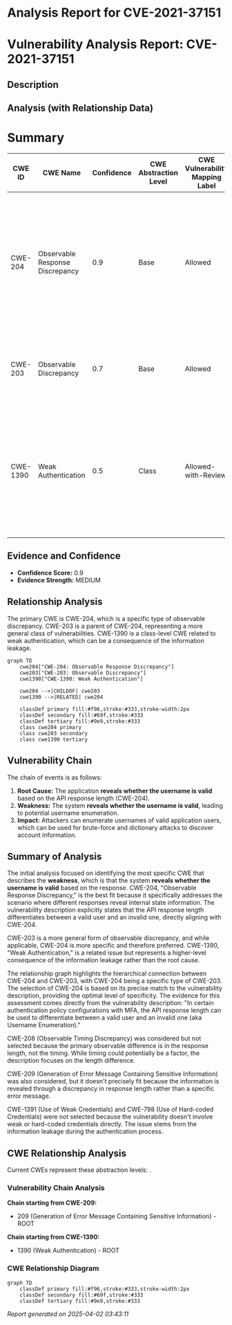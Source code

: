 # Analysis Report for CVE-2021-37151

# Vulnerability Analysis Report: CVE-2021-37151

## Description



## Analysis (with Relationship Data)

# Summary
| CWE ID | CWE Name | Confidence | CWE Abstraction Level | CWE Vulnerability Mapping Label | CWE-Vulnerability Mapping Notes |
|---|---|---|---|---|---|
| CWE-204 | Observable Response Discrepancy | 0.9 | Base | Allowed | Primary CWE. The vulnerability reveals whether a username is valid based on the length of the API response, which aligns with the definition of an observable response discrepancy.|
| CWE-203 | Observable Discrepancy | 0.7 | Base | Allowed | Secondary CWE. This is a more general CWE that encompasses observable differences. |
| CWE-1390 | Weak Authentication | 0.5 | Class | Allowed-with-Review | Secondary CWE. The vulnerability can lead to weak authentication by allowing attackers to enumerate valid usernames, making brute-force attacks easier.|

## Evidence and Confidence

*   **Confidence Score:** 0.9
*   **Evidence Strength:** MEDIUM

## Relationship Analysis
The primary CWE is CWE-204, which is a specific type of observable discrepancy. CWE-203 is a parent of CWE-204, representing a more general class of vulnerabilities. CWE-1390 is a class-level CWE related to weak authentication, which can be a consequence of the information leakage.

```mermaid
graph TD
    cwe204["CWE-204: Observable Response Discrepancy"]
    cwe203["CWE-203: Observable Discrepancy"]
    cwe1390["CWE-1390: Weak Authentication"]
    
    cwe204 -->|CHILDOF| cwe203
    cwe1390 -->|RELATED| cwe204
    
    classDef primary fill:#f96,stroke:#333,stroke-width:2px
    classDef secondary fill:#69f,stroke:#333
    classDef tertiary fill:#9e9,stroke:#333
    class cwe204 primary
    class cwe203 secondary
    class cwe1390 tertiary
```

## Vulnerability Chain
The chain of events is as follows:
1.  **Root Cause:** The application **reveals whether the username is valid** based on the API response length (CWE-204).
2.  **Weakness:** The system **reveals whether the username is valid**, leading to potential username enumeration.
3.  **Impact:** Attackers can enumerate usernames of valid application users, which can be used for brute-force and dictionary attacks to discover account information.

## Summary of Analysis
The initial analysis focused on identifying the most specific CWE that describes the **weakness**, which is that the system **reveals whether the username is valid** based on the response. CWE-204, "Observable Response Discrepancy," is the best fit because it specifically addresses the scenario where different responses reveal internal state information. The vulnerability description explicitly states that the API response length differentiates between a valid user and an invalid one, directly aligning with CWE-204.

CWE-203 is a more general form of observable discrepancy, and while applicable, CWE-204 is more specific and therefore preferred. CWE-1390, "Weak Authentication," is a related issue but represents a higher-level consequence of the information leakage rather than the root cause.

The relationship graph highlights the hierarchical connection between CWE-204 and CWE-203, with CWE-204 being a specific type of CWE-203. The selection of CWE-204 is based on its precise match to the vulnerability description, providing the optimal level of specificity. The evidence for this assessment comes directly from the vulnerability description: "In certain authentication policy configurations with MFA, the API response length can be used to differentiate between a valid user and an invalid one (aka Username Enumeration)."

CWE-208 (Observable Timing Discrepancy) was considered but not selected because the primary observable difference is in the response length, not the timing. While timing could potentially be a factor, the description focuses on the length difference.

CWE-209 (Generation of Error Message Containing Sensitive Information) was also considered, but it doesn't precisely fit because the information is revealed through a discrepancy in response length rather than a specific error message.

CWE-1391 (Use of Weak Credentials) and CWE-798 (Use of Hard-coded Credentials) were not selected because the vulnerability doesn't involve weak or hard-coded credentials directly. The issue stems from the information leakage during the authentication process.


## CWE Relationship Analysis

Current CWEs represent these abstraction levels: .


### Vulnerability Chain Analysis

**Chain starting from CWE-209:**
- 209 (Generation of Error Message Containing Sensitive Information) - ROOT


**Chain starting from CWE-1390:**
- 1390 (Weak Authentication) - ROOT



### CWE Relationship Diagram

```mermaid
graph TD
    classDef primary fill:#f96,stroke:#333,stroke-width:2px
    classDef secondary fill:#69f,stroke:#333
    classDef tertiary fill:#9e9,stroke:#333
```



*Report generated on 2025-04-02 03:43:11*
